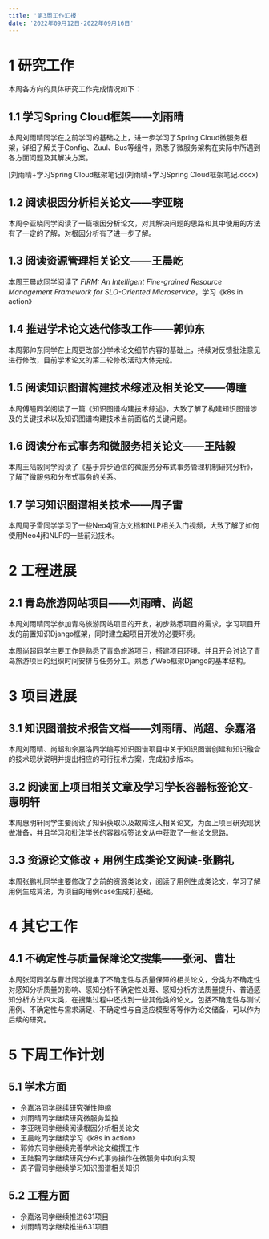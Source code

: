 ```yaml
---
title: '第3周工作汇报'
date: '2022年09月12日-2022年09月16日'
---
```


<!-- 只允许使用一级标题和二级标题 -->

# 1 研究工作

本周各方向的具体研究工作完成情况如下：

## 1.1 学习Spring Cloud框架——刘雨晴

本周刘雨晴同学在之前学习的基础之上，进一步学习了Spring Cloud微服务框架，详细了解关于Config、Zuul、Bus等组件，熟悉了微服务架构在实际中所遇到各方面问题及其解决方案。

<!-- 注意该超链接应该如何使用，不需要进行手动的编号，注意附件名不能有任何的空格 -->
[刘雨晴+学习Spring Cloud框架笔记](刘雨晴+学习Spring Cloud框架笔记.docx)

## 1.2 阅读根因分析相关论文——李亚晓

本周李亚晓同学阅读了一篇根因分析论文，对其解决问题的思路和其中使用的方法有了一定的了解，对根因分析有了进一步了解。

## 1.3 阅读资源管理相关论文——王晨屹

本周王晨屹同学阅读了 *FIRM: An Intelligent Fine-grained Resource Management Framework for SLO-Oriented Microservice*，学习《k8s in action》

## 1.4 推进学术论文迭代修改工作——郭帅东

本周郭帅东同学在上周更改部分学术论文细节内容的基础上，持续对反馈批注意见进行修改，目前学术论文的第二轮修改活动大体完成。

## 1.5 阅读知识图谱构建技术综述及相关论文——傅瞳

本周傅瞳同学阅读了一篇《知识图谱构建技术综述》，大致了解了构建知识图谱涉及的关键技术以及知识图谱构建技术当前面临的关键问题。

## 1.6 阅读分布式事务和微服务相关论文——王陆毅

本周王陆毅同学阅读了《基于异步通信的微服务分布式事务管理机制研究分析》，了解了微服务和分布式事务的关系。

## 1.7 学习知识图谱相关技术——周子雷

本周周子雷同学学习了一些Neo4j官方文档和NLP相关入门视频，大致了解了如何使用Neo4j和NLP的一些前沿技术。

# 2 工程进展

## 2.1 青岛旅游网站项目——刘雨晴、尚超

本周刘雨晴同学参加青岛旅游网站项目的开发，初步熟悉项目的需求，学习项目开发的前置知识Django框架，同时建立起项目开发的必要环境。

本周尚超同学主要工作是熟悉了青岛旅游项目，搭建项目环境。并且开会讨论了青岛旅游项目的组织时间安排与任务分工。熟悉了Web框架Django的基本结构。

# 3 项目进展

## 3.1 知识图谱技术报告文档——刘雨晴、尚超、佘嘉洛

本周刘雨晴、尚超和佘嘉洛同学编写知识图谱项目中关于知识图谱创建和知识融合的技术现状说明并提出相应的可行技术方案，完成初步版本。

## 3.2 阅读面上项目相关文章及学习学长容器标签论文-惠明轩

本周惠明轩同学主要阅读了知识获取以及故障注入相关论文，为面上项目研究现状做准备，并且学习和批注学长的容器标签论文从中获取了一些论文思路。


## 3.3 资源论文修改 + 用例生成类论文阅读-张鹏礼

本周张鹏礼同学主要修改了之前的资源类论文，阅读了用例生成类论文，学习了解用例生成算法，为项目的用例case生成打基础。

# 4 其它工作

## 4.1 不确定性与质量保障论文搜集——张河、曹壮

本周张河同学与曹壮同学搜集了不确定性与质量保障的相关论文，分类为不确定性对感知分析质量的影响、感知分析不确定性处理、感知分析方法质量提升、普通感知分析方法四大类，在搜集过程中还找到一些其他类的论文，包括不确定性与测试用例、不确定性与需求满足、不确定性与自适应模型等等作为论文储备，可以作为后续的研究。

# 5 下周工作计划

## 5.1 学术方面

+ 佘嘉洛同学继续研究弹性伸缩
+ 刘雨晴同学继续研究微服务监控
+ 李亚晓同学继续阅读根因分析相关论文
+ 王晨屹同学继续学习《k8s in action》
+ 郭帅东同学继续完善学术论文编撰工作
+ 王陆毅同学继续研究分布式事务操作在微服务中如何实现
+ 周子雷同学继续学习知识图谱相关知识

## 5.2 工程方面

+ 佘嘉洛同学继续推进631项目
+ 刘雨晴同学继续推进631项目
